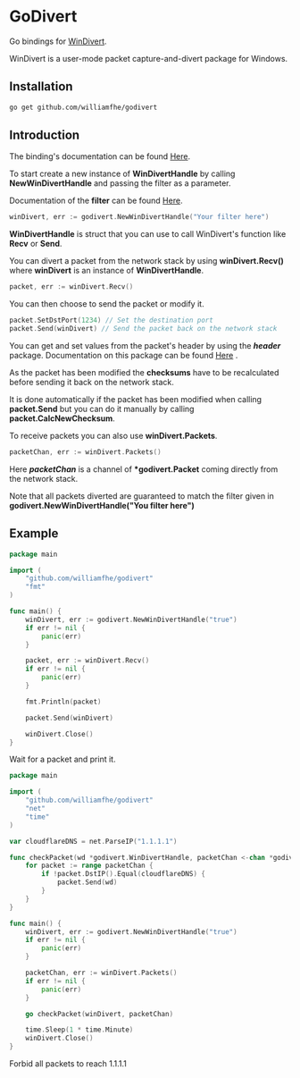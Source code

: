 # GoDivert

Go bindings for [WinDivert](https://github.com/basil00/Divert).

WinDivert is a user-mode packet capture-and-divert package for Windows.

## Installation

```bash
go get github.com/williamfhe/godivert
```

## Introduction

The binding's documentation can be found [Here](https://godoc.org/github.com/williamfhe/godivert).

To start create a new instance of **WinDivertHandle** by calling **NewWinDivertHandle** and passing the filter as a parameter.

Documentation of the **filter** can be found [Here](https://reqrypt.org/windivert-doc.html#filter_language).

```go
winDivert, err := godivert.NewWinDivertHandle("Your filter here")
```

**WinDivertHandle** is struct that you can use to call WinDivert's function like **Recv** or **Send**.

You can divert a packet from the network stack by using **winDivert.Recv()** where **winDivert** is an instance of **WinDivertHandle**.

```go
packet, err := winDivert.Recv()
```

You can then choose to send the packet or modify it.

```go
packet.SetDstPort(1234) // Set the destination port
packet.Send(winDivert) // Send the packet back on the network stack
```

You can get and set values from the packet's header by using the **_header_** package. Documentation on this package can be found [Here](https://godoc.org/github.com/williamfhe/godivert/header)
.

As the packet has been modified the **checksums** have to be recalculated before sending it back on the network stack.

It is done automatically if the packet has been modified when calling **packet.Send** but you can do it manually by calling **packet.CalcNewChecksum**.

To receive packets you can also use **winDivert.Packets**.

```go
packetChan, err := winDivert.Packets()
```

Here **_packetChan_** is a channel of **\*godivert.Packet** coming directly from the network stack.

Note that all packets diverted are guaranteed to match the filter given in **godivert.NewWinDivertHandle("You filter here")**

## Example

```go
package main

import (
    "github.com/williamfhe/godivert"
    "fmt"
)

func main() {
    winDivert, err := godivert.NewWinDivertHandle("true")
    if err != nil {
        panic(err)
    }

    packet, err := winDivert.Recv()
    if err != nil {
        panic(err)
    }

    fmt.Println(packet)

    packet.Send(winDivert)

    winDivert.Close()
}
```

Wait for a packet and print it.

```go
package main

import (
    "github.com/williamfhe/godivert"
    "net"
    "time"
)

var cloudflareDNS = net.ParseIP("1.1.1.1")

func checkPacket(wd *godivert.WinDivertHandle, packetChan <-chan *godivert.Packet) {
    for packet := range packetChan {
        if !packet.DstIP().Equal(cloudflareDNS) {
            packet.Send(wd)
        }
    }
}

func main() {
    winDivert, err := godivert.NewWinDivertHandle("true")
    if err != nil {
        panic(err)
    }

    packetChan, err := winDivert.Packets()
    if err != nil {
        panic(err)
    }

    go checkPacket(winDivert, packetChan)

    time.Sleep(1 * time.Minute)
    winDivert.Close()
}
```

Forbid all packets to reach 1.1.1.1
